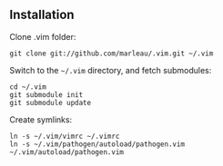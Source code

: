 ## Installation ##

Clone .vim folder:

    git clone git://github.com/marleau/.vim.git ~/.vim

Switch to the `~/.vim` directory, and fetch submodules:

    cd ~/.vim
    git submodule init
    git submodule update

Create symlinks:

    ln -s ~/.vim/vimrc ~/.vimrc
    ln -s ~/.vim/pathogen/autoload/pathogen.vim ~/.vim/autoload/pathogen.vim
